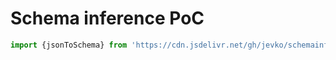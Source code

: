 # Schema inference PoC

```js
import {jsonToSchema} from 'https://cdn.jsdelivr.net/gh/jevko/schemainfer.js@0.1.1/mod.js'
```